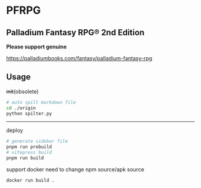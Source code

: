 # PFRPG

## Palladium Fantasy RPG® 2nd Edition

**Please support genuine**

https://palladiumbooks.com/fantasy/palladium-fantasy-rpg


## Usage

~~init~~(obsolete)
```sh
# auto spilt markdown file
cd ./origin
python spilter.py
```
--- 

deploy
```sh
# generate sidebar file
pnpm run prebuild
# vitepress build
pnpm run build
```

support docker
need to change npm source/apk source
```sh
docker run build .
```